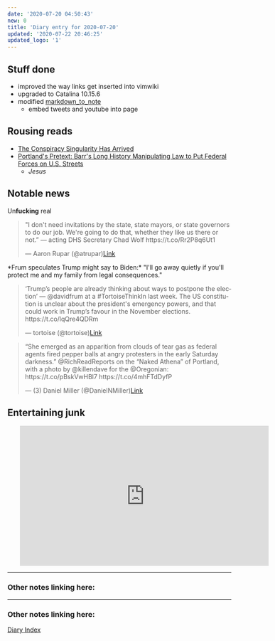 ```yaml
---
date: '2020-07-20 04:50:43'
new: 0
title: 'Diary entry for 2020-07-20'
updated: '2020-07-22 20:46:25'
updated_logo: '1'
---
```

## Stuff done
* improved the way links get inserted into vimwiki
* upgraded to Catalina 10.15.6
* modified [markdown_to_note](/markdown_to_note)
  * embed tweets and youtube into page

## Rousing reads
* [The Conspiracy Singularity Has Arrived](https://www.vice.com/en_us/article/v7gz53/the-conspiracy-singularity-has-arrived?utm_source=digg)
* [Portland's Pretext: Barr's Long History Manipulating Law to Put Federal Forces on U.S. Streets](https://www.justsecurity.org/71512/portlands-pretext-barrs-long-history-manipulating-law-to-put-federal-forces-on-u-s-streets/)
  * *Jesus*

## Notable news
Un**fucking** real
<blockquote class="twitter-tweet"><p lang="en" dir="ltr">"I don't need invitations by the state, state mayors, or state governors to do our job. We're going to do that, whether they like us there or not.” — acting DHS Secretary Chad Wolf https://t.co/Rr2P8q6Ut1</p>&mdash; Aaron Rupar (@atrupar)<a href="https://twitter.com/atrupar/status/1285224329878306817)?ref_src=twsrc%5#tfw">Link</a></blockquote><script async src="https://platform.twitter.com/widgets.js" charset="utf-8"></script>
*Frum speculates Trump might say to Biden:* "I'll go away quietly if you'll protect me and my family from legal consequences."
<blockquote class="twitter-tweet"><p lang="en" dir="ltr">‘Trump’s people are already thinking about ways to postpone the election’ — @davidfrum at a #TortoiseThinkIn last week. The US constitution is unclear about the president's emergency powers, and that could work in Trump’s favour in the November elections. https://t.co/lqQre4QDRm</p>&mdash; tortoise (@tortoise)<a href="https://twitter.com/tortoise/status/1285288366683099137)?ref_src=twsrc%5#tfw">Link</a></blockquote><script async src="https://platform.twitter.com/widgets.js" charset="utf-8"></script>
<blockquote class="twitter-tweet"><p lang="en" dir="ltr">“She emerged as an apparition from clouds of tear gas as federal agents fired pepper balls at angry protesters in the early Saturday darkness.” @RichReadReports on the “Naked Athena” of Portland, with a photo by @killendave for the @Oregonian: https://t.co/pBskVwHBl7 https://t.co/4mhFTdDyfP</p>&mdash; (3) Daniel Miller (@DanielNMiller)<a href="https://twitter.com/DanielNMiller/status/1285048709881843713)?ref_src=twsrc%5#tfw">Link</a></blockquote><script async src="https://platform.twitter.com/widgets.js" charset="utf-8"></script>

## Entertaining junk
<iframe width="560" style="margin-left: 2.0em" height="315" src="https://www.youtube.com/embed/1O0F4DIrzjo" frameborder="0" allow="accelerometer; autoplay; encrypted-media; gyroscope; picture-in-picture" allowfullscreen></iframe>

---
### Other notes linking here:

---
### Other notes linking here:


[Diary Index](/diary)